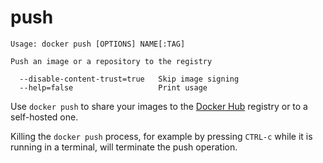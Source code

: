 <!--[metadata]>
+++
title = "push"
description = "The push command description and usage"
keywords = ["share, push, image"]
[menu.main]
parent = "smn_cli"
+++
<![end-metadata]-->

# push

    Usage: docker push [OPTIONS] NAME[:TAG]

    Push an image or a repository to the registry

      --disable-content-trust=true   Skip image signing
      --help=false                   Print usage

Use `docker push` to share your images to the [Docker Hub](https://hub.docker.com)
registry or to a self-hosted one.

Killing the `docker push` process, for example by pressing `CTRL-c` while it is
running in a terminal, will terminate the push operation.

